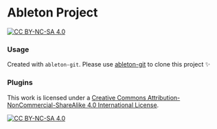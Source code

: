 # Ableton Project
[![CC BY-NC-SA 4.0][cc-by-nc-sa-shield]][cc-by-nc-sa]

### Usage
Created with `ableton-git`. Please use [ableton-git](https://github.com/clintburgos/ableton-git) to clone this project ✨

### Plugins


This work is licensed under a
[Creative Commons Attribution-NonCommercial-ShareAlike 4.0 International License][cc-by-nc-sa].

[![CC BY-NC-SA 4.0][cc-by-nc-sa-image]][cc-by-nc-sa]

[cc-by-nc-sa]: http://creativecommons.org/licenses/by-nc-sa/4.0/
[cc-by-nc-sa-image]: https://licensebuttons.net/l/by-nc-sa/4.0/88x31.png
[cc-by-nc-sa-shield]: https://img.shields.io/badge/License-CC%20BY--NC--SA%204.0-lightgrey.svg

